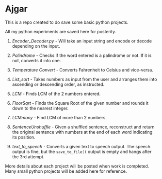 # Ajgar

This is a repo created to do save some basic python projects.

All my python experiments are saved here for posterity.
1. *Encoder_Decoder.py* - Will take an input string and encode or decode depending on the input.

2. *Palindrome* - Checks if the word entered is a palindrome or not. If it is not, converts it into one.

3. *Temperature Convert* - Converts Fahrenheit to Celsius and vice-versa.

4. *List_sort* - Takes numbers as input from the user and arranges them into ascending or descending order, as instructed.

5. *LCM* - Finds LCM of the 2 numbers entered.

6. *FloorSqrt* - Finds the Square Root of the given number and rounds it down to the nearest integer.

7. *LCMmany* - Find LCM of more than 2 numbers.

8. *SentenceUnshuffle* - Given a shuffled sentence, reconstruct and return the original sentence with numbers at the end of each word indicating its position.

9. *text_to_speech* - Converts a given text to speech output. The speech output is fine, but the `save_to_file()` output is empty and hangs after the 3rd attempt.



More details about each project will be posted when work is completed.
Many small python projects will be added here for reference.